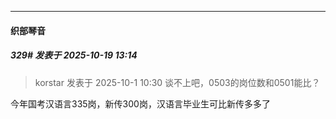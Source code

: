 ﻿
*****

####  织部琴音  
##### 329#       发表于 2025-10-19 13:14

<blockquote>korstar 发表于 2025-10-1 10:30
谈不上吧，0503的岗位数和0501能比？</blockquote>
今年国考汉语言335岗，新传300岗，汉语言毕业生可比新传多多了


